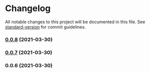 # Changelog

All notable changes to this project will be documented in this file. See [standard-version](https://github.com/conventional-changelog/standard-version) for commit guidelines.

### [0.0.8](https://github.com/keen/query-creator/compare/v0.0.7...v0.0.8) (2021-03-30)

### [0.0.7](https://github.com/keen/query-creator/compare/v0.0.6...v0.0.7) (2021-03-30)

### 0.0.6 (2021-03-30)
